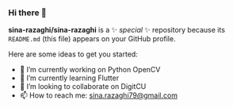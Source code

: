 ### Hi there 👋


**sina-razaghi/sina-razaghi** is a ✨ _special_ ✨ repository because its `README.md` (this file) appears on your GitHub profile.

Here are some ideas to get you started:

- 🔭 I’m currently working on Python OpenCV
- 🌱 I’m currently learning Flutter
- 👯 I’m looking to collaborate on DigitCU
- 📫 How to reach me: sina.razaghi79@gmail.com
